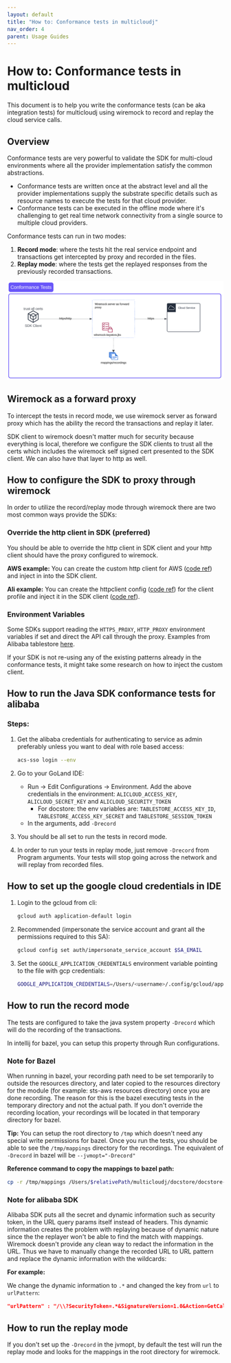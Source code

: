 ```yaml
---
layout: default
title: "How to: Conformance tests in multicloudj"
nav_order: 4
parent: Usage Guides
---
```


# How to: Conformance tests in multicloud

This document is to help you write the conformance tests (can be aka integration tests) for multicloudj using wiremock to record and replay the cloud service calls.

## Overview

Conformance tests are very powerful to validate the SDK for multi-cloud environments where all the provider implementation satisfy the common abstractions.

- Conformance tests are written once at the abstract level and all the provider implementations supply the substrate specific details such as resource names to execute the tests for that cloud provider.
- Conformance tests can be executed in the offline mode where it's challenging to get real time network connectivity from a single source to multiple cloud providers.

Conformance tests can run in two modes:

1. **Record mode**: where the tests hit the real service endpoint and transactions get intercepted by proxy and recorded in the files.
2. **Replay mode**: where the tests get the replayed responses from the previously recorded transactions.

![Conformance Tests Architecture](conformance.png)

## Wiremock as a forward proxy

To intercept the tests in record mode, we use wiremock server as forward proxy which has the ability the record the transactions and replay it later.

SDK client to wiremock doesn't matter much for security because everything is local, therefore we configure the SDK clients to trust all the certs which includes the wiremock self signed cert presented to the SDK client. We can also have that layer to http as well.

## How to configure the SDK to proxy through wiremock

In order to utilize the record/replay mode through wiremock there are two most common ways provide the SDKs:

### Override the http client in SDK (preferred)

You should be able to override the http client in SDK client and your http client should have the proxy configured to wiremock.

**AWS example:**
You can create the custom http client for AWS ([code ref](https://github.com/salesforce/multicloudj/blob/584f577efd62ecb8f8308cc21c935cc8e0a3c260/docstore/docstore-aws/src/test/java/com/salesforce/multicloudj/docstore/aws/AwsDocstoreIT.java#L33)) and inject in into the SDK client.

**Ali example:**
You can create the httpclient config ([code ref](https://github.com/salesforce/multicloudj/blob/584f577efd62ecb8f8308cc21c935cc8e0a3c260/sts/sts-ali/src/test/java/com/salesforce/multicloudj/sts/ali/AliStsIT.java#L27)) for the client profile and inject it in the SDK client ([code ref](link-to-code)).

### Environment Variables

Some SDKs support reading the `HTTPS_PROXY`, `HTTP_PROXY` environment variables if set and direct the API call through the proxy. Examples from Alibaba tablestore [here](https://github.com/salesforce/multicloudj/blob/584f577efd62ecb8f8308cc21c935cc8e0a3c260/docstore/docstore-ali/src/test/java/com/salesforce/multicloudj/docstore/ali/AliDocstoreIT.java#L37).

If your SDK is not re-using any of the existing patterns already in the conformance tests, it might take some research on how to inject the custom client.

## How to run the Java SDK conformance tests for alibaba

### Steps:

1. Get the alibaba credentials for authenticating to service as admin preferably unless you want to deal with role based access:

   ```bash
   acs-sso login --env
   ```

2. Go to your GoLand IDE:
   - Run → Edit Configurations → Environment. Add the above credentials in the environment: `ALICLOUD_ACCESS_KEY`, `ALICLOUD_SECRET_KEY` and `ALICLOUD_SECURITY_TOKEN`
     - For docstore: the env variables are: `TABLESTORE_ACCESS_KEY_ID`, `TABLESTORE_ACCESS_KEY_SECRET` and `TABLESTORE_SESSION_TOKEN`
   - In the arguments, add `-Drecord`

3. You should be all set to run the tests in record mode.

4. In order to run your tests in replay mode, just remove `-Drecord` from Program arguments. Your tests will stop going across the network and will replay from recorded files.

## How to set up the google cloud credentials in IDE

1. Login to the gcloud from cli:
   ```bash
   gcloud auth application-default login
   ```

2. Recommended (impersonate the service account and grant all the permissions required to this SA):
   ```bash
   gcloud config set auth/impersonate_service_account $SA_EMAIL
   ```

3. Set the `GOOGLE_APPLICATION_CREDENTIALS` environment variable pointing to the file with gcp credentials:
   ```bash
   GOOGLE_APPLICATION_CREDENTIALS=/Users/<username>/.config/gcloud/application_default_credentials.json
   ```

## How to run the record mode

The tests are configured to take the java system property `-Drecord` which will do the recording of the transactions.

In intellij for bazel, you can setup this property through Run configurations.

### Note for Bazel

When running in bazel, your recording path need to be set temporarily to outside the resources directory, and later copied to the resources directory for the module (for example: sts-aws resources directory) once you are done recording.
The reason for this is the bazel executing tests in the temporary directory and not the actual path. If you don't override the recording location, your recordings will be located in that temporary directory for bazel.

**Tip:**
You can setup the root directory to `/tmp` which doesn't need any special write permissions for bazel.
Once you run the tests, you should be able to see the `/tmp/mappings` directory for the recordings.
The equivalent of `-Drecord` in bazel will be `--jvmopt="-Drecord"`

**Reference command to copy the mappings to bazel path:**

```bash
cp -r /tmp/mappings /Users/$relativePath/multicloudj/docstore/docstore-aws/src/test/resources/
```

### Note for alibaba SDK

Alibaba SDK puts all the secret and dynamic information such as security token, in the URL query params itself instead of headers. This dynamic information creates the problem with replaying because of dynamic nature since the the replayer won't be able to find the match with mappings. Wiremock doesn't provide any clean way to redact the information in the URL. Thus we have to manually change the recorded URL to URL pattern and replace the dynamic information with the wildcards:

**For example:**

We change the dynamic information to `.*` and changed the key from `url` to `urlPattern`:

```json
"urlPattern" : "/\\?SecurityToken=.*&SignatureVersion=1.0&Action=GetCallerIdentity&Format=JSON&SignatureNonce=.*&Version=2015-04-01&AccessKeyId=.*&Signature=.*&SignatureMethod=HMAC-SHA1&RegionId=cn-shanghai&Timestamp=.*"
```

## How to run the replay mode

If you don't set up the `-Drecord` in the jvmopt, by default the test will run the replay mode and looks for the mappings in the root directory for wiremock. 